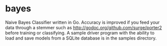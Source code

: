 # bayes
Naive Bayes Classifier written in Go.
Accuracy is improved if you feed your data through a stemmer such as http://godoc.org/github.com/surge/porter2 before training
or classifying.  A sample driver program with the ability to load and save models from a SQLite database is in the samples directory.
